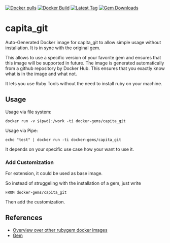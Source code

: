 [![Docker pulls](https://img.shields.io/docker/pulls/rubygem/capita_git.svg)](https://hub.docker.com/r/rubygem/capita_git/)
[![Docker Build](https://img.shields.io/docker/automated/rubygem/capita_git.svg)](https://hub.docker.com/r/rubygem/capita_git/)
[![Latest Tag](https://img.shields.io/github/tag/docker-rubygem/capita_git.svg)](https://hub.docker.com/r/rubygem/capita_git/)
[![Gem Downloads](https://img.shields.io/gem/dt/capita_git.svg)](https://rubygems.org/gems/capita_git/)
# capita_git

Auto-Generated Docker image for capita_git to allow simple usage without installation.
It is in sync with the original gem.

This allows to use a specific version of your favorite gem and ensures that this image will be supported in future.
The image is generated automatically from a github repository by Docker Hub.
This ensures that you exactly know what is in the image and what not.

It lets you use Ruby Tools without the need to install ruby on your machine.

## Usage

Usage via file system:

`docker run -v $(pwd):/work -ti docker-gems/capita_git`

Usage via Pipe:

`echo "test" | docker run -ti docker-gems/capita_git`

It depends on your specific use case how your want to use it.

### Add Customization

For extension, it could be used as base image.

So instead of struggeling with the installation of a gem, just write

`FROM docker-gems/capita_git`

Then add the customization.

## References

 - [Overview over other rubygem docker images](https://github.com/thinkbot/docker-rubygem)
 - [Gem](https://rubygems.org/gems/capita_git/)

